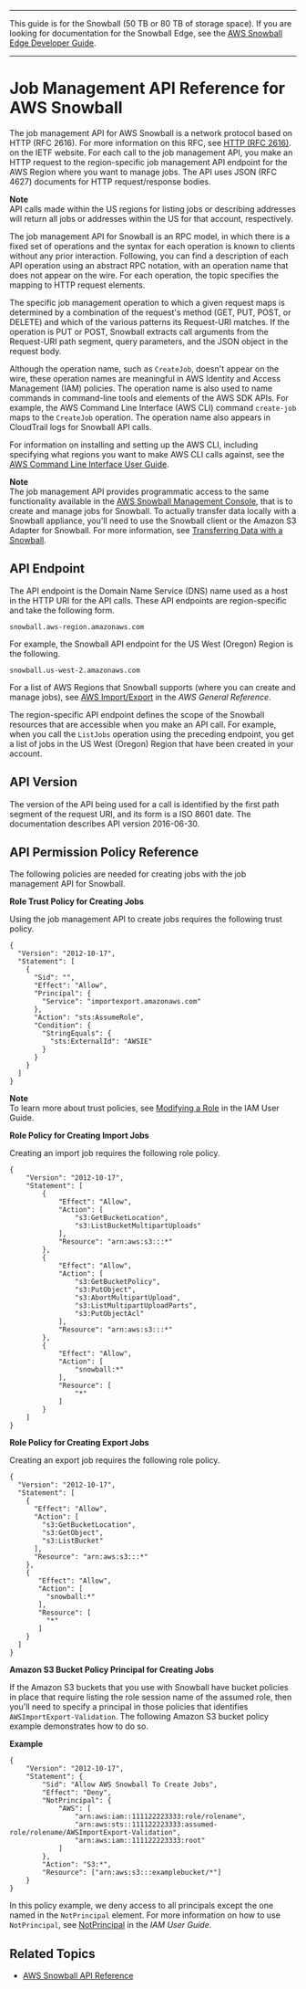 --------

This guide is for the Snowball \(50 TB or 80 TB of storage space\)\. If you are looking for documentation for the Snowball Edge, see the [AWS Snowball Edge Developer Guide](http://docs.aws.amazon.com/snowball/latest/developer-guide/whatisedge.html)\.

--------

# Job Management API Reference for AWS Snowball<a name="api-reference"></a>

The job management API for AWS Snowball is a network protocol based on HTTP \(RFC 2616\)\. For more information on this RFC, see [HTTP \(RFC 2616\)](https://www.ietf.org/rfc/rfc2616.txt)\. on the IETF website\. For each call to the job management API, you make an HTTP request to the region\-specific job management API endpoint for the AWS Region where you want to manage jobs\. The API uses JSON \(RFC 4627\) documents for HTTP request/response bodies\.

**Note**  
API calls made within the US regions for listing jobs or describing addresses will return all jobs or addresses within the US for that account, respectively\.

The job management API for Snowball is an RPC model, in which there is a fixed set of operations and the syntax for each operation is known to clients without any prior interaction\. Following, you can find a description of each API operation using an abstract RPC notation, with an operation name that does not appear on the wire\. For each operation, the topic specifies the mapping to HTTP request elements\. 

The specific job management operation to which a given request maps is determined by a combination of the request's method \(GET, PUT, POST, or DELETE\) and which of the various patterns its Request\-URI matches\. If the operation is PUT or POST, Snowball extracts call arguments from the Request\-URI path segment, query parameters, and the JSON object in the request body\.

Although the operation name, such as `CreateJob`, doesn't appear on the wire, these operation names are meaningful in AWS Identity and Access Management \(IAM\) policies\. The operation name is also used to name commands in command\-line tools and elements of the AWS SDK APIs\. For example, the AWS Command Line Interface \(AWS CLI\) command `create-job` maps to the `CreateJob` operation\. The operation name also appears in CloudTrail logs for Snowball API calls\.

For information on installing and setting up the AWS CLI, including specifying what regions you want to make AWS CLI calls against, see the [AWS Command Line Interface User Guide](http://docs.aws.amazon.com/cli/latest/userguide/)\.

**Note**  
The job management API provides programmatic access to the same functionality available in the [AWS Snowball Management Console](https://console.aws.amazon.com/importexport/home?region=us-west-2), that is to create and manage jobs for Snowball\. To actually transfer data locally with a Snowball appliance, you'll need to use the Snowball client or the Amazon S3 Adapter for Snowball\. For more information, see [Transferring Data with a Snowball](using-appliance.md#snowball-data-transfer)\.

## API Endpoint<a name="api-reference-endpoint"></a>

The API endpoint is the Domain Name Service \(DNS\) name used as a host in the HTTP URI for the API calls\. These API endpoints are region\-specific and take the following form\.

```
snowball.aws-region.amazonaws.com
```

For example, the Snowball API endpoint for the US West \(Oregon\) Region is the following\.

```
snowball.us-west-2.amazonaws.com
```

For a list of AWS Regions that Snowball supports \(where you can create and manage jobs\), see [AWS Import/Export](http://docs.aws.amazon.com/general/latest/gr/rande.html#ie-region) in the *AWS General Reference*\.

The region\-specific API endpoint defines the scope of the Snowball resources that are accessible when you make an API call\. For example, when you call the `ListJobs` operation using the preceding endpoint, you get a list of jobs in the US West \(Oregon\) Region that have been created in your account\. 

## API Version<a name="api-reference-version"></a>

The version of the API being used for a call is identified by the first path segment of the request URI, and its form is a ISO 8601 date\. The documentation describes API version 2016\-06\-30\.

## API Permission Policy Reference<a name="api-reference-policies"></a>

The following policies are needed for creating jobs with the job management API for Snowball\.

**Role Trust Policy for Creating Jobs**

Using the job management API to create jobs requires the following trust policy\.

```
{
  "Version": "2012-10-17",
  "Statement": [
    {
      "Sid": "",
      "Effect": "Allow",
      "Principal": {
        "Service": "importexport.amazonaws.com"
      },
      "Action": "sts:AssumeRole",
      "Condition": {
        "StringEquals": {
          "sts:ExternalId": "AWSIE"
        }
      }
    }
  ]
}
```

**Note**  
To learn more about trust policies, see [Modifying a Role](http://docs.aws.amazon.com/IAM/latest/UserGuide/id_roles_manage_modify.html) in the IAM User Guide\.

**Role Policy for Creating Import Jobs**

Creating an import job requires the following role policy\.

```
{
    "Version": "2012-10-17",
    "Statement": [
        {
            "Effect": "Allow",
            "Action": [
                "s3:GetBucketLocation",
                "s3:ListBucketMultipartUploads"
            ],
            "Resource": "arn:aws:s3:::*"
        },
        {
            "Effect": "Allow",
            "Action": [
                "s3:GetBucketPolicy",
                "s3:PutObject",
                "s3:AbortMultipartUpload",
                "s3:ListMultipartUploadParts",
                "s3:PutObjectAcl"
            ],
            "Resource": "arn:aws:s3:::*"
        },
        {
            "Effect": "Allow",
            "Action": [
                "snowball:*"
            ],
            "Resource": [
                "*"
            ]
        }
    ]
}
```

**Role Policy for Creating Export Jobs**

Creating an export job requires the following role policy\.

```
{
  "Version": "2012-10-17",
  "Statement": [
    {
      "Effect": "Allow",
      "Action": [
        "s3:GetBucketLocation",
        "s3:GetObject",
        "s3:ListBucket"
      ],
      "Resource": "arn:aws:s3:::*"
    },
    {
       "Effect": "Allow",
       "Action": [
         "snowball:*"
       ],
       "Resource": [
         "*"
       ]
    }
  ]
}
```

**Amazon S3 Bucket Policy Principal for Creating Jobs**

If the Amazon S3 buckets that you use with Snowball have bucket policies in place that require listing the role session name of the assumed role, then you'll need to specify a principal in those policies that identifies `AWSImportExport-Validation`\. The following Amazon S3 bucket policy example demonstrates how to do so\. 

**Example**  

```
{
	"Version": "2012-10-17",
	"Statement": {
		"Sid": "Allow AWS Snowball To Create Jobs",
		"Effect": "Deny",
		"NotPrincipal": {
			"AWS": [
				"arn:aws:iam::111122223333:role/rolename",
				"arn:aws:sts::111122223333:assumed-role/rolename/AWSImportExport-Validation",
				"arn:aws:iam::111122223333:root"
			]
		},
		"Action": "S3:*",
		"Resource": ["arn:aws:s3:::examplebucket/*"]
	}
}
```
In this policy example, we deny access to all principals except the one named in the `NotPrincipal` element\. For more information on how to use `NotPrincipal`, see [NotPrincipal](http://docs.aws.amazon.com/IAM/latest/UserGuide/reference_policies_elements.html#NotPrincipal) in the *IAM User Guide*\.

## Related Topics<a name="api-reference-related-topics"></a>

+ [AWS Snowball API Reference](http://docs.aws.amazon.com/snowball/latest/api-reference/api-reference.html)